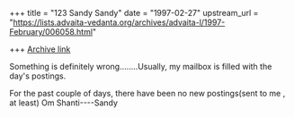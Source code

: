 +++
title = "123 Sandy Sandy"
date = "1997-02-27"
upstream_url = "https://lists.advaita-vedanta.org/archives/advaita-l/1997-February/006058.html"

+++
[Archive link](https://lists.advaita-vedanta.org/archives/advaita-l/1997-February/006058.html)

Something is definitely wrong........Usually, my mailbox is filled with the
day's postings.

For the past couple of days, there have been no new postings(sent to me , at
least)
                                                             Om
Shanti----Sandy

